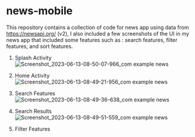 # news-mobile
This repository contains a collection of code for news app using data from https://newsapi.org/ (v2), I also included a few screenshots of
the UI in my news app that included some features such as : search features, filter features, and sort features.

1. Splash Activity
![Screenshot_2023-06-13-08-50-07-966_com example news](https://github.com/andryann007/news-mobile/assets/103846142/e6510ad2-6dc9-4568-bd46-4fec43511f2d)

2. Home Activity
![Screenshot_2023-06-13-08-49-21-956_com example news](https://github.com/andryann007/news-mobile/assets/103846142/000de704-b0a7-4f81-bc8d-d098492f1129)

3. Search Features
![Screenshot_2023-06-13-08-49-36-638_com example news](https://github.com/andryann007/news-mobile/assets/103846142/bf7ed1ab-029e-4e5c-8c7b-771ec51af3c6)

4. Search Results
![Screenshot_2023-06-13-08-49-51-559_com example news](https://github.com/andryann007/news-mobile/assets/103846142/e700fa66-27f3-41bc-a693-e84557756d06)


5. Filter Features
